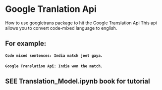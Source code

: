 # Google Tranlation Api
How to use googletrans package to hit the Google Translation Api
This api allows you to convert code-mixed language to english.
## For example: 
#### ``` Code mixed sentences: India match jeet gaya. ```
#### ``` Google Translation Api: India won the match. ```

## SEE Translation_Model.ipynb book for tutorial
